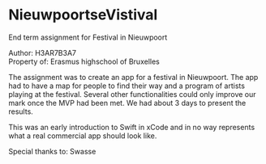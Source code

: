 # NieuwpoortseVistival
End term assignment for Festival in Nieuwpoort

Author: H3AR7B3A7<br>
Property of: Erasmus highschool of Bruxelles

The assignment was to create an app for a festival in Nieuwpoort.
The app had to have a map for people to find their way and a program of artists playing at the festival.
Several other functionalities could only improve our mark once the MVP had been met.
We had about 3 days to present the results.

This was an early introduction to Swift in xCode and in no way represents what a real commercial app should look like.

Special thanks to: Swasse
